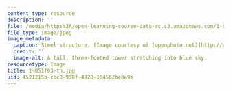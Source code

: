 ```yaml
---
content_type: resource
description: ''
file: /media/https%3A/open-learning-course-data-rc.s3.amazonaws.com/1-051-structural-engineering-design-fall-2003/4521215bcbc8930f4828164562be8a9e_1-051f03-th.jpg
file_type: image/jpeg
image_metadata:
  caption: Steel structure. (Image courtesy of [openphoto.net](http://www.openphoto.net).)
  credit: ''
  image-alt: A tall, three-footed tower stretching into blue sky.
resourcetype: Image
title: 1-051f03-th.jpg
uid: 4521215b-cbc8-930f-4828-164562be8a9e
---
```


